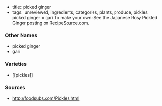 - title:: picked ginger
- tags:: unreviewed, ingredients, categories, plants, produce, pickles
picked ginger = gari To make your own: See the Japanese Rosy Pickled Ginger posting on RecipeSource.com.

### Other Names

* picked ginger
* gari

### Varieties

* [[pickles]]

### Sources
* http://foodsubs.com/Pickles.html
